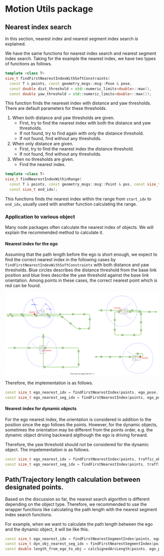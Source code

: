 # Motion Utils package

## Nearest index search

In this section, nearest index and nearest segment index search is explained.

We have the same functions for nearest index search and nearest segment index search.
Taking for the example the nearest index, we have two types of functions as follows.

```cpp
template <class T>
size_t findFirstNearestIndexWithSoftConstraints(
  const T & points, const geometry_msgs::msg::Pose & pose,
  const double dist_threshold = std::numeric_limits<double>::max(),
  const double yaw_threshold = std::numeric_limits<double>::max());
```

This function finds the neareset index with distance and yaw thresholds.
There are default parameters for these thresholds.

1. When both distance and yaw thresholds are given.
   - First, try to find the nearest index with both the distance and yaw thresholds.
   - If not found, try to find again with only the distance threshold.
   - If not found, find without any thresholds.
2. When only distance are given.
   - First, try to find the nearest index the distance threshold.
   - If not found, find without any thresholds.
3. When no thresholds are given.
   - Find the nearest index.

```cpp
template <class T>
size_t findNearestIndexWithinRange(
  const T & points, const geometry_msgs::msg::Point & pos, const size_t start_idx,
  const size_t end_idx);
```

This functions finds the nearest index within the range from `start_idx` to `end_idx`, usually used with another function calculating the range.

### Application to various object

Many node packages often calculate the nearest index of objects.
We will explain the recommended method to calculate it.

#### Nearest index for the ego

Assuming that the path length before the ego is short enough, we expect to find the correct nearest index in the following cases by `findFirstNearestIndexWithSoftConstraints` with both distance and yaw thresholds.
Blue circles describes the distance threshold from the base link position and blue lines describe the yaw threshold against the base link orientation.
Among points in these cases, the correct nearest point which is red can be found.

![ego_nearest_search](./media/ego_nearest_search.svg)

Therefore, the implementation is as follows.

```cpp
const size_t ego_nearest_idx = findFirstNearestIndex(points, ego_pose, ego_nearest_dist_threshold, ego_nearest_yaw_threshold);
const size_t ego_nearest_seg_idx = findFirstNearestIndex(points, ego_pose, ego_nearest_dist_threshold, ego_nearest_yaw_threshold);
```

#### Nearest index for dynamic objects

For the ego nearest index, the orientation is considered in addition to the position since the ego follows the points.
However, for the dynamic objects, sometimes the orientation may be different from the points order, e.g. the dynamic object driving backward algthough the ego is driving forward.

Therefore, the yaw threshold should not be considered for the dynamic object.
The impelementation is as follows.

```cpp
const size_t ego_nearest_idx = findFirstNearestIndex(points, traffic_obj_pose, ego_nearest_dist_threshold, ego_nearest_yaw_threshold);
const size_t ego_nearest_seg_idx = findFirstNearestIndex(points, traffic_obj_pose, ego_nearest_dist_threshold, ego_nearest_yaw_threshold);
```

## Path/Trajectory length calculation between designated points.

Based on the discussion so far, the nearest search algorithm is different depending on the object type.
Therefore, we recommended to use the wrapper functions like calculating the path length with the nearest segment index search functions.

For example, when we want to calculate the path length between the ego and the dynamic object, it will be like this.

```cpp
const size_t ego_nearest_idx = findFirstNearestSegmentIndex(points, ego_pose, ego_nearest_dist_threshold, ego_nearest_yaw_threshold);
const size_t dyn_obj_nearest_seg_idx = findFirstNearestSegmentIndex(points, dyn_obj_pose, dyn_obj_nearest_dist_threshold);
const double length_from_ego_to_obj = calcSignedArcLength(points, ego_pose, ego_nearest_seg_idx, dyn_obj_pose, dyn_obj_nearest_seg_idx);
```
